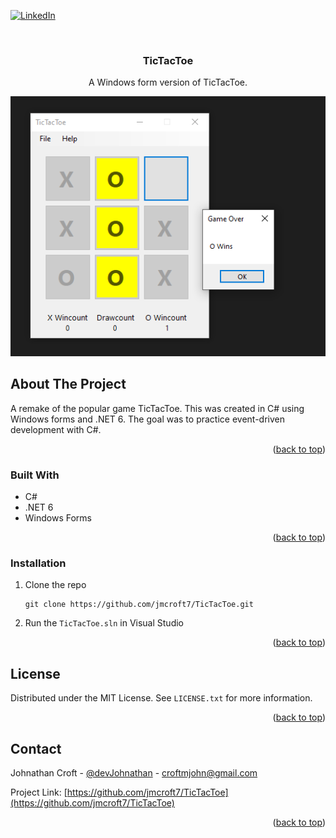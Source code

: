 <div id="top"></div>


<!-- PROJECT SHIELDS -->
[![LinkedIn][linkedin-shield]][linkedin-url]

<!-- PROJECT LOGO -->
<br />



<h3 align="center">TicTacToe</h3>

<p align="center">
    A Windows form version of TicTacToe. 
</p>

![GameImg](https://raw.githubusercontent.com/jmcroft7/TicTacToe/master/tictactoe.PNG)

<div align="center">

<!-- Video Demo -->

</div>

<!-- ABOUT THE PROJECT -->

## About The Project

<p>A remake of the popular game TicTacToe. This was created in C# using Windows forms and .NET 6. The goal was to practice event-driven development with C#.
</a>
</p>


<p align="right">(<a href="#top">back to top</a>)</p>

### Built With

- C#
- .NET 6
- Windows Forms

<p align="right">(<a href="#top">back to top</a>)</p>

### Installation

1. Clone the repo
   ```
   git clone https://github.com/jmcroft7/TicTacToe.git
   ```

2. Run the `TicTacToe.sln` in Visual Studio

<p align="right">(<a href="#top">back to top</a>)</p>

<!-- LICENSE -->

## License

Distributed under the MIT License. See `LICENSE.txt` for more information.

<p align="right">(<a href="#top">back to top</a>)</p>

<!-- CONTACT -->

## Contact

Johnathan Croft - [@devJohnathan](https://twitter.com/devJohnathan) - croftmjohn@gmail.com

Project Link: [https://github.com/jmcroft7/TicTacToe](https://github.com/jmcroft7/TicTacToe)

<p align="right">(<a href="#top">back to top</a>)</p>

<!-- MARKDOWN LINKS & IMAGES -->

[linkedin-shield]: https://img.shields.io/badge/-LinkedIn-black.svg?style=for-the-badge&logo=linkedin&colorB=555
[linkedin-url]: https://www.linkedin.com/in/devjohnathan/
